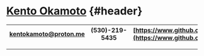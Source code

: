 # [Kento Okamoto](https://www.linkedin.com/in/kentokamoto) {#header}
|[kentokamoto@proton.me](mailto:kentokamoto@proton.me) | (530)-219-5435 | [https://www.github.com/kentokamoto](https://www.github.com/kentokamoto)|
|:--------------------:|:--------------:|:---------------------------------:|
<hr>
